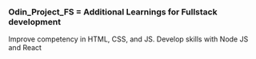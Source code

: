 ### Odin_Project_FS = Additional Learnings for Fullstack development
Improve competency in HTML, CSS, and JS. Develop skills with Node JS and React
